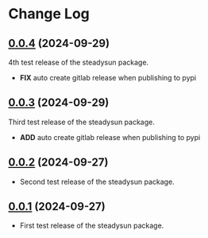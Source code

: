 # Change Log

## [0.0.4](https://test.pypi.org/project/steadysun/0.0.4) (2024-09-29)

4th test release of the steadysun package.

- **FIX** auto create gitlab release when publishing to pypi

## [0.0.3](https://test.pypi.org/project/steadysun/0.0.3) (2024-09-29)

Third test release of the steadysun package.

- **ADD** auto create gitlab release when publishing to pypi

## [0.0.2](https://test.pypi.org/project/steadysun/0.0.2) (2024-09-27)

- Second test release of the steadysun package.

## [0.0.1]() (2024-09-27)

- First test release of the steadysun package.
